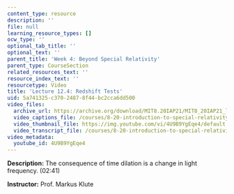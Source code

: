 ```yaml
---
content_type: resource
description: ''
file: null
learning_resource_types: []
ocw_type: ''
optional_tab_title: ''
optional_text: ''
parent_title: 'Week 4: Beyond Special Relativity'
parent_type: CourseSection
related_resources_text: ''
resource_index_text: ''
resourcetype: Video
title: 'Lecture 12.4: Redshift Tests'
uid: 5a741325-c370-2487-8f44-bc2cca6dd500
video_files:
  archive_url: https://archive.org/download/MIT8.20IAP21/MIT8_20IAP21_lec12-4_300k.mp4
  video_captions_file: /courses/8-20-introduction-to-special-relativity-january-iap-2021/97c124996f945d8c9ad9c2edc250a3a5_4U9B9YgEqe4.vtt
  video_thumbnail_file: https://img.youtube.com/vi/4U9B9YgEqe4/default.jpg
  video_transcript_file: /courses/8-20-introduction-to-special-relativity-january-iap-2021/e14fb331ea54fffbc262870db0366a4e_4U9B9YgEqe4.pdf
video_metadata:
  youtube_id: 4U9B9YgEqe4
---
```


**Description:** The consequence of time dilation is a change in light frequency. (02:41)

**Instructor:** Prof. Markus Klute